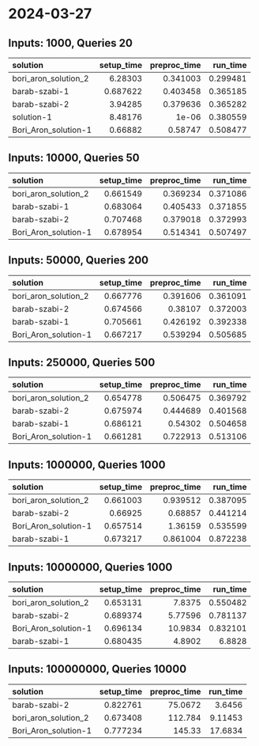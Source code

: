 # 2024-03-27

## Inputs: 1000, Queries 20

| solution             |   setup_time |   preproc_time |   run_time |
|:---------------------|-------------:|---------------:|-----------:|
| bori_aron_solution_2 |     6.28303  |       0.341003 |   0.299481 |
| barab-szabi-1        |     0.687622 |       0.403458 |   0.365185 |
| barab-szabi-2        |     3.94285  |       0.379636 |   0.365282 |
| solution-1           |     8.48176  |       1e-06    |   0.380559 |
| Bori_Aron_solution-1 |     0.66882  |       0.58747  |   0.508477 |

## Inputs: 10000, Queries 50

| solution             |   setup_time |   preproc_time |   run_time |
|:---------------------|-------------:|---------------:|-----------:|
| bori_aron_solution_2 |     0.661549 |       0.369234 |   0.371086 |
| barab-szabi-1        |     0.683064 |       0.405433 |   0.371855 |
| barab-szabi-2        |     0.707468 |       0.379018 |   0.372993 |
| Bori_Aron_solution-1 |     0.678954 |       0.514341 |   0.507497 |

## Inputs: 50000, Queries 200

| solution             |   setup_time |   preproc_time |   run_time |
|:---------------------|-------------:|---------------:|-----------:|
| bori_aron_solution_2 |     0.667776 |       0.391606 |   0.361091 |
| barab-szabi-2        |     0.674566 |       0.38107  |   0.372003 |
| barab-szabi-1        |     0.705661 |       0.426192 |   0.392338 |
| Bori_Aron_solution-1 |     0.667217 |       0.539294 |   0.505685 |

## Inputs: 250000, Queries 500

| solution             |   setup_time |   preproc_time |   run_time |
|:---------------------|-------------:|---------------:|-----------:|
| bori_aron_solution_2 |     0.654778 |       0.506475 |   0.369792 |
| barab-szabi-2        |     0.675974 |       0.444689 |   0.401568 |
| barab-szabi-1        |     0.686121 |       0.54302  |   0.504658 |
| Bori_Aron_solution-1 |     0.661281 |       0.722913 |   0.513106 |

## Inputs: 1000000, Queries 1000

| solution             |   setup_time |   preproc_time |   run_time |
|:---------------------|-------------:|---------------:|-----------:|
| bori_aron_solution_2 |     0.661003 |       0.939512 |   0.387095 |
| barab-szabi-2        |     0.66925  |       0.68857  |   0.441214 |
| Bori_Aron_solution-1 |     0.657514 |       1.36159  |   0.535599 |
| barab-szabi-1        |     0.673217 |       0.861004 |   0.872238 |

## Inputs: 10000000, Queries 1000

| solution             |   setup_time |   preproc_time |   run_time |
|:---------------------|-------------:|---------------:|-----------:|
| bori_aron_solution_2 |     0.653131 |        7.8375  |   0.550482 |
| barab-szabi-2        |     0.689374 |        5.77596 |   0.781137 |
| Bori_Aron_solution-1 |     0.696134 |       10.9834  |   0.832101 |
| barab-szabi-1        |     0.680435 |        4.8902  |   6.8828   |

## Inputs: 100000000, Queries 10000

| solution             |   setup_time |   preproc_time |   run_time |
|:---------------------|-------------:|---------------:|-----------:|
| barab-szabi-2        |     0.822761 |        75.0672 |    3.6456  |
| bori_aron_solution_2 |     0.673408 |       112.784  |    9.11453 |
| Bori_Aron_solution-1 |     0.777234 |       145.33   |   17.6834  |